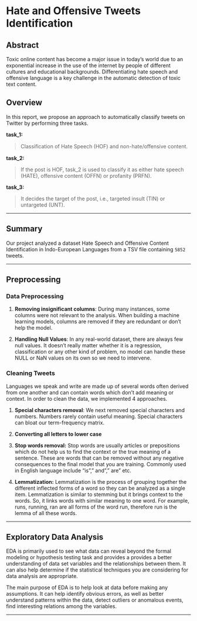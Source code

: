 # Hate and Offensive Tweets Identification

## Abstract

Toxic online content has become a major issue in today’s world due to an exponential increase in the use of the internet by people of different cultures and educational backgrounds. Differentiating hate speech and offensive language is a key challenge in the automatic detection of toxic text content.

## Overview

In this report, we propose an approach to automatically classify tweets on Twitter by performing three tasks.

**task_1:**
> Classiﬁcation of Hate Speech (HOF) and non-hate/offensive content.

**task_2:**
> If the post is HOF, task_2 is used to classify it as either hate speech (HATE), offensive content (OFFN) or profanity (PRFN).

**task_3:**
> It decides the target of the post, i.e., targeted insult (TIN) or untargeted (UNT).

---

## Summary

Our project analyzed a dataset Hate Speech and Offensive Content Identification in Indo-European Languages from a TSV file containing ```5852``` tweets.

---

## Preprocessing

### Data Preprocessing

1. **Removing insignificant columns**: During many instances, some columns were not relevant to the analysis. When building a machine learning models, columns are removed if they are redundant or don’t help the model.

2. **Handling Null Values**: In any real-world dataset, there are always few null values. It doesn’t really matter whether it is a regression, classification or any other kind of problem, no model can handle these NULL or NaN values on its own so we need to intervene.

### Cleaning Tweets

Languages we speak and write are made up of several words often derived from one another and can contain words which don’t add meaning or context. In order to clean the data, we implemented 4 approaches.

1. **Special characters removal**: We next removed special characters and numbers. Numbers rarely contain useful meaning. Special characters can bloat our term-frequency matrix.

2. **Converting all letters to lower case**

3. **Stop words removal:** Stop words are usually articles or prepositions which do not help us to find the context or the true meaning of a sentence. These are words that can be removed without any negative consequences to the final model that you are training. Commonly used in English language include “is”,” and”,” are” etc.

4. **Lemmatization:** Lemmatization is the process of grouping together the different inflected forms of a word so they can be analyzed as a single item. Lemmatization is similar to stemming but it brings context to the words. So, it links words with similar meaning to one word. For example, runs, running, ran are all forms of the word run, therefore run is the lemma of all these words.

---

## Exploratory Data Analysis

EDA is primarily used to see what data can reveal beyond the formal modeling or hypothesis testing task and provides a provides a better understanding of data set variables and the relationships between them. It can also help determine if the statistical techniques you are considering for data analysis are appropriate.

The main purpose of EDA is to help look at data before making any assumptions. It can help identify obvious errors, as well as better understand patterns within the data, detect outliers or anomalous events, find interesting relations among the variables.

---
